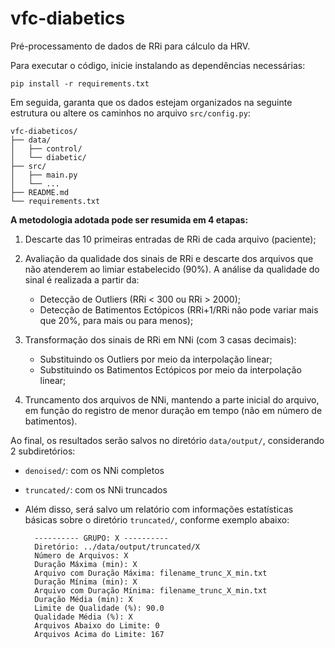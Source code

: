# vfc-diabetics

Pré-processamento de dados de RRi para cálculo da HRV.

Para executar o código, inicie instalando as dependências necessárias:

    pip install -r requirements.txt

Em seguida, garanta que os dados estejam organizados na seguinte estrutura ou altere os caminhos no arquivo `src/config.py`:

```plaintext
vfc-diabeticos/
├── data/
│   ├── control/
│   └── diabetic/
├── src/
│   ├── main.py
│   └── ...
├── README.md
└── requirements.txt
```

**A metodologia adotada pode ser resumida em 4 etapas:**

1. Descarte das 10 primeiras entradas de RRi de cada arquivo (paciente);

2. Avaliação da qualidade dos sinais de RRi e descarte dos arquivos que não atenderem
   ao limiar estabelecido (90%). A análise da qualidade do sinal é realizada a partir da:
    - Detecção de Outliers (RRi < 300 ou RRi > 2000);
    - Detecção de Batimentos Ectópicos (RRi+1/RRi não pode variar mais que 20%, para mais ou para menos);

3. Transformação dos sinais de RRi em NNi (com 3 casas decimais):
    - Substituindo os Outliers por meio da interpolação linear;
    - Substituindo os Batimentos Ectópicos por meio da interpolação linear;
    
4. Truncamento dos arquivos de NNi, mantendo a parte inicial do arquivo, em função do
   registro de menor duração em tempo (não em número de batimentos).

Ao final, os resultados serão salvos no diretório `data/output/`, considerando 2 subdiretórios:

- `denoised/`: com os NNi completos
- `truncated/`: com os NNi truncados
    
- Além disso, será salvo um relatório com informações estatísticas básicas sobre o
  diretório `truncated/`, conforme exemplo abaixo:
    
        ---------- GRUPO: X ----------
        Diretório: ../data/output/truncated/X
        Número de Arquivos: X
        Duração Máxima (min): X
        Arquivo com Duração Máxima: filename_trunc_X_min.txt
        Duração Mínima (min): X
        Arquivo com Duração Mínima: filename_trunc_X_min.txt
        Duração Média (min): X
        Limite de Qualidade (%): 90.0
        Qualidade Média (%): X
        Arquivos Abaixo do Limite: 0
        Arquivos Acima do Limite: 167
